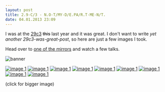 ```yaml
---
layout: post
title: 2.9-C/3 - N.O-T/MY-D/E.PA/R.T-ME-N/T.
date: 04.01.2013 23:09
---
```


I was at the [29c3][wiki] <del>this</del> last year and it was great.
I don't want to write _yet another 29c3-was-great-post_, so here are just a few images I took.

Head over to [one of the mirrors][mirror] and watch a few talks.

![banner](http://tmp.fnordig.de/29c3/img/29c3-fullbanner.png)

[![image 1](http://tmp.fnordig.de/29c3/img/th-2012-12-27_10-31-18_Foto.jpg)](http://tmp.fnordig.de/29c3/img/2012-12-27_10-31-18_Foto.jpg)
[![image 1](http://tmp.fnordig.de/29c3/img/th-2012-12-27_23-49-48_Foto.jpg)](http://tmp.fnordig.de/29c3/img/2012-12-27_23-49-48_Foto.jpg)
[![image 1](http://tmp.fnordig.de/29c3/img/th-2012-12-29_20-07-50_Foto.jpg)](http://tmp.fnordig.de/29c3/img/2012-12-29_20-07-50_Foto.jpg)
[![image 1](http://tmp.fnordig.de/29c3/img/th-2012-12-29_20-08-32_Foto.jpg)](http://tmp.fnordig.de/29c3/img/2012-12-29_20-08-32_Foto.jpg)
[![image 1](http://tmp.fnordig.de/29c3/img/th-2012-12-29_20-34-16_Foto.jpg)](http://tmp.fnordig.de/29c3/img/2012-12-29_20-34-16_Foto.jpg)
[![image 1](http://tmp.fnordig.de/29c3/img/th-2012-12-30_11-18-30_Foto.jpg)](http://tmp.fnordig.de/29c3/img/2012-12-30_11-18-30_Foto.jpg)
[![image 1](http://tmp.fnordig.de/29c3/img/th-2012-12-30_15-11-39_Foto.jpg)](http://tmp.fnordig.de/29c3/img/2012-12-30_15-11-39_Foto.jpg)
[![image 1](http://tmp.fnordig.de/29c3/img/th-2012-12-30_19-53-59_Foto.jpg)](http://tmp.fnordig.de/29c3/img/2012-12-30_19-53-59_Foto.jpg)
[![image 1](http://tmp.fnordig.de/29c3/img/th-2012-12-30_19-54-38_Foto.jpg)](http://tmp.fnordig.de/29c3/img/2012-12-30_19-54-38_Foto.jpg)

(click for bigger image)

[wiki]: https://events.ccc.de/congress/2012/wiki/Main_Page
[mirror]: http://mirror.fem-net.de/CCC/29C3/
